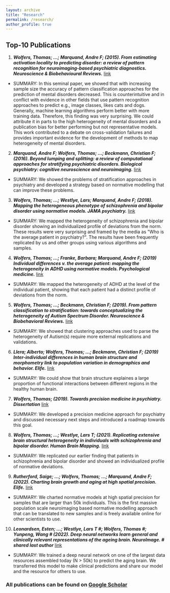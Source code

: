 ```yaml
---
layout: archive
title: "Research"
permalink: /research/
author_profile: true
---
```


## Top-10 Publications

1.	***Wolfers, Thomas; …; Marquand, Andre F; (2015). From estimating activation locality to predicting disorder: a review of pattern recognition for neuroimaging-based psychiatric diagnostics. Neuroscience & Biobehavioural Reviews.*** [link](https://doi.org/10.1016/j.neubiorev.2015.08.001)
* SUMMARY: In this seminal paper, we showed that with increasing sample size the accuracy of pattern classification approaches for the prediction of mental disorders decreased. This is counterintuitive and in conflict with evidence in other fields that use pattern recognition approaches to predict e.g., image classes, likes cats and dogs. Generally, machine learning algorithms perform better with more training data. Therefore, this finding was very surprising. We could attribute it in parts to the high heterogeneity of mental disorders and a publication bias for better performing but not representative models. This work contributed to a debate on cross-validation failures and provides important evidence for the development of methods to map heterogeneity of mental disorders.
2.	***Marquand, Andre F; Wolfers, Thomas; …; Beckmann, Christian F; (2016). Beyond lumping and splitting: a review of computational approaches for stratifying psychiatric disorders. Biological psychiatry: cognitive neuroscience and neuroimaging.*** [link](https://doi.org/10.1016/j.bpsc.2016.04.002)
* SUMMARY: We showed the problems of stratification approaches in psychiatry and developed a strategy based on normative modelling that can improve these problems.
3.	***Wolfers, Thomas; …; Westlye, Lars; Marquand, Andre F; (2018). Mapping the heterogeneous phenotype of schizophrenia and bipolar disorder using normative models. JAMA psychiatry.*** [link](https://doi.org/10.1001/jamapsychiatry.2018.2467)
* SUMMARY: We mapped the heterogeneity of schizophrenia and bipolar disorder showing an individualized profile of deviations from the norm. These results were very surprising and framed by the media as "Who is the average patient in psychiatry?". The results have been frequently replicated by us and other groups using various algorithms and samples.
4.	***Wolfers, Thomas; …; Franke, Barbara; Marquand, Andre F; (2019) Individual differences v. the average patient: mapping the heterogeneity in ADHD using normative models. Psychological medicine.*** [link](https://doi.org/10.1017/S0033291719000084)
* SUMMARY: We mapped the heterogeneity of ADHD at the level of the individual patient, showing that each patient had a distinct profile of deviations from the norm.
5.	***Wolfers, Thomas; …; Beckmann, Christian F; (2019). From pattern classification to stratification: towards conceptualizing the heterogeneity of Autism Spectrum Disorder. Neuroscience & Biobehavioral Reviews.*** [link](https://doi.org/10.1016/j.neubiorev.2019.07.010)
* SUMMARY: We showed that clustering approaches used to parse the heterogeneity of Autism(s) require more external replications and validations.
6.	***Llera; Alberto; Wolfers, Thomas; …; Beckmann, Christian F; (2019) Inter-individual differences in human brain structure and morphometry link to population variation in demographics and behavior. Elife.*** [link](https://doi.org/10.7554/eLife.44443.001)
* SUMMARY: We could show that brain structure explaines a large proportion of functional interactions between different regions in the healthy human brain.
7.	***Wolfers, Thomas; (2019). Towards precision medicine in psychiatry. Dissertation***  [link](http://hdl.handle.net/2066/201200)
* SUMMARY: We developed a precision medicine approach for psychiatry and discussed necessary next steps and introduced a roadmap towards this goal.
8.	***Wolfers, Thomas; …; Westlye, Lars T; (2021). Replicating extensive brain structural heterogeneity in individuals with schizophrenia and bipolar disorder. Human Brain Mapping.*** [link](https://doi.org/10.1101/2020.05.08.20095091)
* SUMMARY: We replicated our earlier finding that patients in schizophrenia and bipolar disorder and showed an individualized profile of normative deviations.
9.	***Rutherford, Saige; …; Wolfers, Thomas; …; Marquand, Andre F; (2022). Charting brain growth and aging at high spatial precision. Elife.*** [link](https://doi.org/10.7554/eLife.72904)
* SUMMARY: We charted normative models at high spatial precision for samples that are larger than 50k individuals. This is the first massive population scale neuroimaging based normative modelling approach that can be translated to new samples and is freely available online for other scientists to use. 
10.	***Leonardsen, Esten; …; Westlye, Lars T #; Wolfers, Thomas #; Yunpeng, Wang # (2022). Deep neural networks learn general and clinically relevant representations of the ageing brain. NeuroImage. # shared last author*** [link](https://doi.org/10.1101/2021.10.29.21265645)
* SUMMARY: We trained a deep neural network on one of the largest data resources assembled today (N > 50k) to predict the aging brain. We transferred this model to make clinical predictions and share our model and the resource for others to use.

### All publications can be found on [Google Scholar](https://scholar.google.com/citations?user=KJaA3sEAAAAJ&hl=nl)

